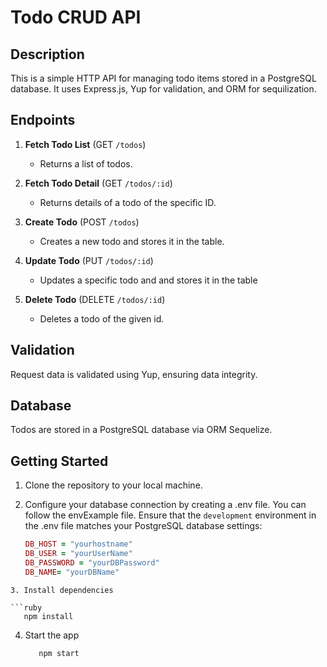 # Todo CRUD API

## Description

This is a simple HTTP API for managing todo items stored in a PostgreSQL database. It uses Express.js, Yup for validation, and ORM for sequilization.

## Endpoints

1. **Fetch Todo List** (GET `/todos`)
   - Returns a list of todos.
2. **Fetch Todo Detail** (GET `/todos/:id`)

   - Returns details of a todo of the specific ID.

3. **Create Todo** (POST `/todos`)

   - Creates a new todo and stores it in the table.

4. **Update Todo** (PUT `/todos/:id`)

   - Updates a specific todo and and stores it in the table

5. **Delete Todo** (DELETE `/todos/:id`)
   - Deletes a todo of the given id.

## Validation

Request data is validated using Yup, ensuring data integrity.

## Database

Todos are stored in a PostgreSQL database via ORM Sequelize.

## Getting Started

1. Clone the repository to your local machine.

2. Configure your database connection by creating a .env file. You can follow the envExample file. Ensure that the `development` environment in the .env file matches your PostgreSQL database settings:

   ```ruby
   DB_HOST = "yourhostname"
   DB_USER = "yourUserName"
   DB_PASSWORD = "yourDBPassword"
   DB_NAME= "yourDBName"
   ```

````
3. Install dependencies

```ruby
   npm install
````

4. Start the app

   ```ruby
      npm start
   ```
